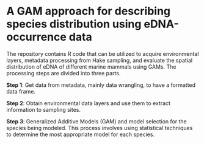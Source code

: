 # A GAM approach for describing species distribution using eDNA-occurrence data

The repository contains R code that can be utilized to acquire environmental layers, metadata processing from Hake sampling, and evaluate the spatial distribution of eDNA of different marine mammals using GAMs. The processing steps are divided into three parts.

**Step 1**: Get data from metadata, mainly data wrangling, to have a formatted data frame.

**Step 2**: Obtain environmental data layers and use them to extract information to sampling sites.

**Step 3**: Generalized Additive Models (GAM) and model selection for the species being modeled. This process involves using statistical techniques to determine the most appropriate model for each species.

